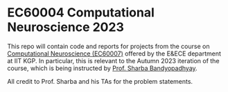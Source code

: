 # EC60004 Computational Neuroscience 2023
This repo will contain code and reports for projects from the course on [Computational Neuroscience (EC60007)](https://informationprocessinglab.weebly.com/ec60007-computational-neuroscience.html) offered by the E&ECE department at IIT KGP. In particular, this is relevant to the Autumn 2023 iteration of the course, which is being instructed by [Prof. Sharba Bandyopadhyay](http://www.iitkgp.ac.in/department/EC/faculty/ec-sharba).


All credit to Prof. Sharba and his TAs for the problem statements.
